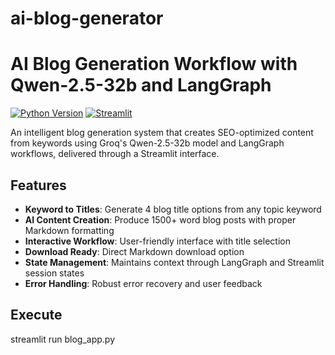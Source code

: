 # ai-blog-generator
# AI Blog Generation Workflow with Qwen-2.5-32b and LangGraph

[![Python Version](https://img.shields.io/badge/python-3.9%2B-blue)](https://www.python.org/)
[![Streamlit](https://img.shields.io/badge/Streamlit-FF4B4B?logo=streamlit&logoColor=white)](https://streamlit.io/)

An intelligent blog generation system that creates SEO-optimized content from keywords using Groq's Qwen-2.5-32b model and LangGraph workflows, delivered through a Streamlit interface.

## Features

- **Keyword to Titles**: Generate 4 blog title options from any topic keyword
- **AI Content Creation**: Produce 1500+ word blog posts with proper Markdown formatting
- **Interactive Workflow**: User-friendly interface with title selection
- **Download Ready**: Direct Markdown download option
- **State Management**: Maintains context through LangGraph and Streamlit session states
- **Error Handling**: Robust error recovery and user feedback
## Execute
streamlit run blog_app.py

